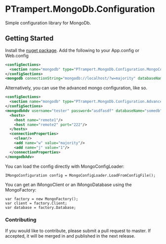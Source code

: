 # PTrampert.MongoDb.Configuration
Simple configuration library for MongoDb.

## Getting Started
Install the [nuget package](https://www.nuget.org/packages/ptrampert.mongodb.configuration).
Add the following to your App.config or Web.config
```xml
<configSections>
  <section name="mongodb" type="PTrampert.MongoDb.Configuration.MongoConfigurationSection, PTrampert.MongoDb.Configuration" />
</configSections>
<mongodb connectionString="mongodb://localhost/?w=majority" databaseName="testdb" />
```

Alternatively, you can use the advanced mongo configuration, like so.
```xml
<configSections>
  <section name="mongodb" type="PTrampert.MongoDb.Configuration.AdvancedMongoConfigSection, PTrampert.MongoDb.Configuration" />
</configSections>
<mongodbAdv username="tester" password="asdfasdf" databaseName="somedb">
  <hosts>
    <host name="remote1"/>
    <host name="remote2" port="222"/>
  </hosts>
  <connectionProperties>
    <clear/>
    <add name="w" value="majority"/>
    <add name="j" value="1"/>
  </connectionProperties>
</mongodbAdv>
```

You can load the config directly with MongoConfigLoader:
```
IMongoConfiguration config = MongoConfigLoader.LoadFromConfigFile();
```
You can get an IMongoClient or an IMongoDatabase using the MongoFactory:
```
var factory = new MongoFactory();
var client = factory.Client;
var database = factory.Database;
```

### Contributing
If you would like to contribute, please submit a pull request to master. If accepted, it will be merged in and published in the next release.
